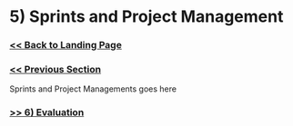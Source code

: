 # 5) Sprints and Project Management

###  [<< Back to Landing Page](../README.md)

### [<< Previous Section](SystemImplementation.md) 

Sprints and Project Managements goes here

### [>> 6) Evaluation](Evaluation.md)
